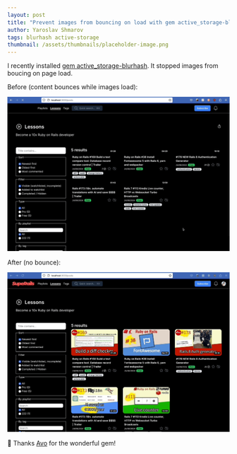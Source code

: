 ```yaml
---
layout: post
title: "Prevent images from bouncing on load with gem active_storage-blurhash"
author: Yaroslav Shmarov
tags: blurhash active-storage
thumbnail: /assets/thumbnails/placeholder-image.png
---
```


I recently installed [gem active_storage-blurhash](https://github.com/avo-hq/active_storage-blurhash). It stopped images from boucing on page load.

Before (content bounces while images load):

![image_tag-normal](/assets/images/image_tag-normal.gif) 

After (no bounce):

![with-blurhash_image_tag](/assets/images/with-blurhash_image_tag.gif)

🎁 Thanks [Avo](https://avohq.io/) for the wonderful gem!
